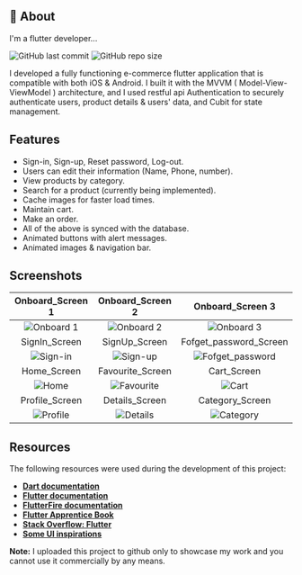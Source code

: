 
## 🚀 About
I'm a flutter developer...

<img alt="GitHub last commit" src="https://github.com/my_user/my_repo/commit/MVVM-Ecommerce-FlutterApp">
<img alt="GitHub repo size" src="https://img.shields.io/github/repo-size/ISL270/MVVM-Ecommerce-FlutterApp">

I developed a fully functioning e-commerce flutter application that is compatible with both iOS & Android. I built it with the MVVM ( Model-View-ViewModel ) architecture, and I used restful api Authentication to securely authenticate users, product details & users' data, and Cubit for state management.
## Features

- Sign-in, Sign-up, Reset password, Log-out.
- Users can edit their information (Name, Phone, number).
- View products by category.
- Search for a product (currently being implemented).
- Cache images for faster load times.
- Maintain cart.
- Make an order.
- All of the above is synced with the database.
- Animated buttons with alert messages.
- Animated images & navigation bar.


## Screenshots
| Onboard_Screen 1 | Onboard_Screen 2 | Onboard_Screen 3 |
| :----: | :----: | :----:|
| ![Onboard 1](https://github.com/mohamedsber/MVVM-Ecommerce-FlutterApp/assets/100823196/2314f81a-f0f8-4b1d-81ea-3dea441ee585) | ![Onboard 2](https://github.com/mohamedsber/MVVM-Ecommerce-FlutterApp/assets/100823196/6afd1bb0-3f15-4b5a-879a-b1e3b967783a) | ![Onboard 3](https://github.com/mohamedsber/MVVM-Ecommerce-FlutterApp/assets/100823196/c2700c65-fd90-4115-9c58-5bf3b29d8303) |
| SignIn_Screen | SignUp_Screen | Fofget_password_Screen |
| ![Sign-in](https://github.com/mohamedsber/MVVM-Ecommerce-FlutterApp/assets/100823196/ff4b4781-72c2-4757-bb33-97c0a274485f) | ![Sign-up](https://github.com/mohamedsber/MVVM-Ecommerce-FlutterApp/assets/100823196/cdb3fc6a-291a-423f-adcb-b8a3f9b8221d) | ![Fofget_password](https://github.com/mohamedsber/MVVM-Ecommerce-FlutterApp/assets/100823196/8f595571-8f75-47f5-993d-608e91909107) |
| Home_Screen | Favourite_Screen | Cart_Screen |
| ![Home](https://github.com/mohamedsber/MVVM-Ecommerce-FlutterApp/assets/100823196/53d3f110-3b23-4aa6-974b-f692fb2e66b6) | ![Favourite](https://github.com/mohamedsber/MVVM-Ecommerce-FlutterApp/assets/100823196/c9d7e676-8eca-4e06-8ddc-b03360ff906d) | ![Cart](https://github.com/mohamedsber/MVVM-Ecommerce-FlutterApp/assets/100823196/fea2e4d3-726c-4853-a44f-c99cbdf5a935) |
| Profile_Screen | Details_Screen | Category_Screen |
| ![Profile](https://github.com/mohamedsber/MVVM-Ecommerce-FlutterApp/assets/100823196/cf3c5206-0229-4155-b630-522947a3ab44) | ![Details](https://github.com/mohamedsber/MVVM-Ecommerce-FlutterApp/assets/100823196/4a7dfd70-fd66-40e5-904d-fee99db68760) | ![Category](https://github.com/mohamedsber/MVVM-Ecommerce-FlutterApp/assets/100823196/30c88685-6f2b-497a-84d2-f25080961809) |

## Resources
The following resources were used during the development of this project:
- [**Dart documentation**](https://dart.dev/guides)
- [**Flutter documentation**](https://flutter.dev/docs)
- [**FlutterFire documentation**](https://firebase.flutter.dev/docs/overview)
- [**Flutter Apprentice Book**](https://www.raywenderlich.com/books/flutter-apprentice/v2.0)
- [**Stack Overflow: Flutter**](https://stackoverflow.com/questions/tagged/flutter)
- [**Some UI inspirations**](https://github.com/abuanwar072/E-commerce-Complete-Flutter-UI)

**Note:** I uploaded this project to github only to showcase my work and you cannot use it commercially by any means.
